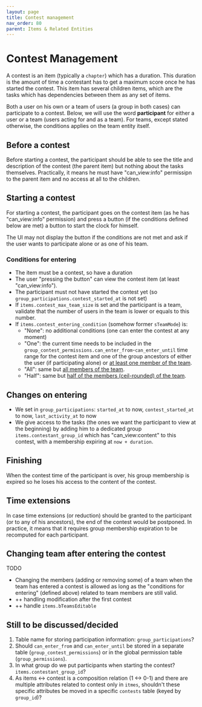 ```yaml
---
layout: page
title: Contest management
nav_order: 80
parent: Items & Related Entities
---
```


# Contest Management

A contest is an item (typically a `chapter`) which has a duration. This duration is the amount of time a contestant has to get a maximum score once he has started the contest. This item has several children items, which are the tasks which has dependencies between them as any set of items.

Both a user on his own or a team of users (a group in both cases) can participate to a contest. Below, we will use the word **participant** for either a user or a team (users acting for and as a team). For teams, except stated otherwise, the conditions applies on the team entity itself.

## Before a contest

Before starting a contest, the participant should be able to see the title and description of the contest (the parent item) but nothing about the tasks themselves. Practically, it means he must have "can_view:info" permissipn to the parent item and no access at all to the children.

## Starting a contest

For starting a contest, the participant goes on the contest item (as he has "can_view:info" permission) and press a button (if the conditions defined below are met) a button to start the clock for himself.

The UI may not display the button if the conditions are not met and ask if the user wants to participate alone or as one of his team.

### Conditions for entering

* The item must be a contest, so have a duration
* The user "pressing the button" can view the contest item (at least "can_view:info").
* The participant must not have started the contest yet (so `group_participations.contest_started_at` is not set)
* If `items.contest_max_team_size` is set and the participant is a team, validate that the number of users in the team is lower or equals to this number.
* If `items.contest_entering_condition` (somehow former `sTeamMode`) is:
  * "None": no additional conditions (one can enter the contest at any moment)
  * "One": the current time needs to be included in the `group_contest_permissions.can_enter_from`-`can_enter_until` time range for the contest item and one of the group ancestors of either the user (if participating alone) or <span style="text-decoration: underline">at least one member of the team</span>.
  * "All": same but <span style="text-decoration: underline">all members of the team</span>.
  * "Half": same but <span style="text-decoration: underline">half of the members (ceil-rounded) of the team</span>.

## Changes on entering

* We set in `group_participations`: `started_at` to now, `contest_started_at` to now, `last_activity_at` to now
* We give access to the tasks (the ones we want the participant to view at the beginning) by adding him to a dedicated group `items.contestant_group_id` which has "can_view:content" to this contest, with a membership expiring at `now + duration`.

## Finishing

When the contest time of the participant is over, his group membership is expired so he loses his access to the content of the contest.

## Time extensions

In case time extensions (or reduction) should be granted to the participant (or to any of his ancestors), the end of the contest would be postponed. In practice, it means that it requires group membership expiration to be recomputed for each participant.

## Changing team after entering the contest

<span class="label label-yellow">TODO</span>
* Changing the members (adding or removing some) of a team when the team has entered a contest is allowed as long as the "conditions for entering" (defined above) related to team members are still valid.
* ++ handling modification after the first contest
* ++ handle `items.bTeamsEditable`

## Still to be discussed/decided

1. Table name for storing participation information: `group_participations`?
1. Should `can_enter_from` and `can_enter_until` be stored in a separate table (`group_contest_permissions`) or in the global permission table (`group_permissions`).
1. In what group do we put participants when starting the contest? `items.contestant_group_id`?
1. As items <-> contest is a composition relation (1 <-> 0-1) and there are multiple attributes related to contest only in `itmes`, shouldn't these specific attributes be moved in a specific `contests` table (keyed by `group_id`)?

